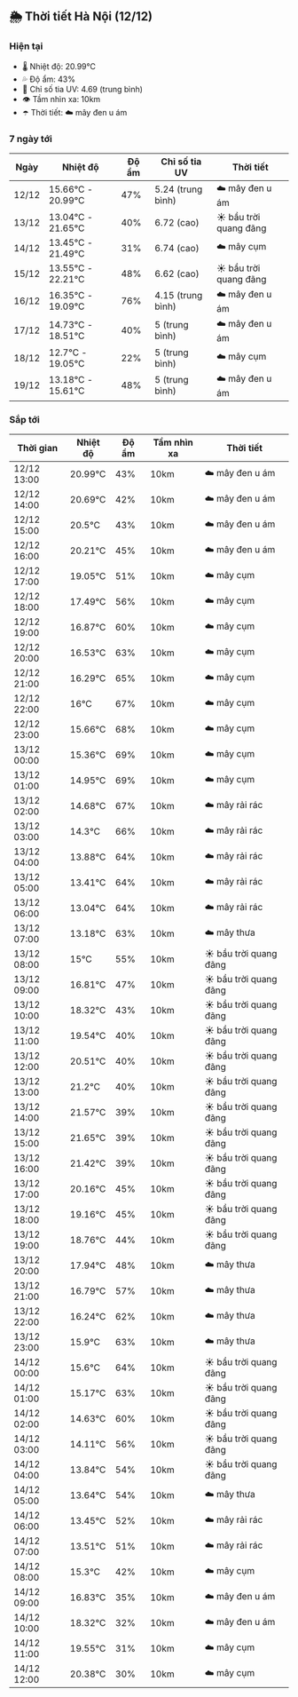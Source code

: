 ## 🌦️ Thời tiết Hà Nội (12/12)

### Hiện tại

- 🌡️ Nhiệt độ: 20.99℃
- 💦 Độ ẩm: 43%
- 🌟 Chỉ số tia UV: 4.69 (trung bình)
- 👁️ Tầm nhìn xa: 10km
- ☂️ Thời tiết: ☁️ mây đen u ám

### 7 ngày tới

| Ngày | Nhiệt độ | Độ ẩm | Chỉ số tia UV | Thời tiết |
| --- | --- | --- | --- | --- |
| 12/12 | 15.66℃ - 20.99℃ | 47% | 5.24 (trung bình) | ☁️ mây đen u ám |
| 13/12 | 13.04℃ - 21.65℃ | 40% | 6.72 (cao) | ☀️ bầu trời quang đãng |
| 14/12 | 13.45℃ - 21.49℃ | 31% | 6.74 (cao) | ☁️ mây cụm |
| 15/12 | 13.55℃ - 22.21℃ | 48% | 6.62 (cao) | ☀️ bầu trời quang đãng |
| 16/12 | 16.35℃ - 19.09℃ | 76% | 4.15 (trung bình) | ☁️ mây đen u ám |
| 17/12 | 14.73℃ - 18.51℃ | 40% | 5 (trung bình) | ☁️ mây đen u ám |
| 18/12 | 12.7℃ - 19.05℃ | 22% | 5 (trung bình) | ☁️ mây cụm |
| 19/12 | 13.18℃ - 15.61℃ | 48% | 5 (trung bình) | ☁️ mây đen u ám |

### Sắp tới

| Thời gian | Nhiệt độ | Độ ẩm | Tầm nhìn xa | Thời tiết |
| --- | --- | --- | --- | --- |
| 12/12 13:00 | 20.99℃ | 43% | 10km | ☁️ mây đen u ám |
| 12/12 14:00 | 20.69℃ | 42% | 10km | ☁️ mây đen u ám |
| 12/12 15:00 | 20.5℃ | 43% | 10km | ☁️ mây đen u ám |
| 12/12 16:00 | 20.21℃ | 45% | 10km | ☁️ mây đen u ám |
| 12/12 17:00 | 19.05℃ | 51% | 10km | ☁️ mây cụm |
| 12/12 18:00 | 17.49℃ | 56% | 10km | ☁️ mây cụm |
| 12/12 19:00 | 16.87℃ | 60% | 10km | ☁️ mây cụm |
| 12/12 20:00 | 16.53℃ | 63% | 10km | ☁️ mây cụm |
| 12/12 21:00 | 16.29℃ | 65% | 10km | ☁️ mây cụm |
| 12/12 22:00 | 16℃ | 67% | 10km | ☁️ mây cụm |
| 12/12 23:00 | 15.66℃ | 68% | 10km | ☁️ mây cụm |
| 13/12 00:00 | 15.36℃ | 69% | 10km | ☁️ mây cụm |
| 13/12 01:00 | 14.95℃ | 69% | 10km | ☁️ mây cụm |
| 13/12 02:00 | 14.68℃ | 67% | 10km | ☁️ mây rải rác |
| 13/12 03:00 | 14.3℃ | 66% | 10km | ☁️ mây rải rác |
| 13/12 04:00 | 13.88℃ | 64% | 10km | ☁️ mây rải rác |
| 13/12 05:00 | 13.41℃ | 64% | 10km | ☁️ mây rải rác |
| 13/12 06:00 | 13.04℃ | 64% | 10km | ☁️ mây rải rác |
| 13/12 07:00 | 13.18℃ | 63% | 10km | ☁️ mây thưa |
| 13/12 08:00 | 15℃ | 55% | 10km | ☀️ bầu trời quang đãng |
| 13/12 09:00 | 16.81℃ | 47% | 10km | ☀️ bầu trời quang đãng |
| 13/12 10:00 | 18.32℃ | 43% | 10km | ☀️ bầu trời quang đãng |
| 13/12 11:00 | 19.54℃ | 40% | 10km | ☀️ bầu trời quang đãng |
| 13/12 12:00 | 20.51℃ | 40% | 10km | ☀️ bầu trời quang đãng |
| 13/12 13:00 | 21.2℃ | 40% | 10km | ☀️ bầu trời quang đãng |
| 13/12 14:00 | 21.57℃ | 39% | 10km | ☀️ bầu trời quang đãng |
| 13/12 15:00 | 21.65℃ | 39% | 10km | ☀️ bầu trời quang đãng |
| 13/12 16:00 | 21.42℃ | 39% | 10km | ☀️ bầu trời quang đãng |
| 13/12 17:00 | 20.16℃ | 45% | 10km | ☀️ bầu trời quang đãng |
| 13/12 18:00 | 19.16℃ | 45% | 10km | ☀️ bầu trời quang đãng |
| 13/12 19:00 | 18.76℃ | 44% | 10km | ☀️ bầu trời quang đãng |
| 13/12 20:00 | 17.94℃ | 48% | 10km | ☁️ mây thưa |
| 13/12 21:00 | 16.79℃ | 57% | 10km | ☁️ mây thưa |
| 13/12 22:00 | 16.24℃ | 62% | 10km | ☁️ mây thưa |
| 13/12 23:00 | 15.9℃ | 63% | 10km | ☁️ mây thưa |
| 14/12 00:00 | 15.6℃ | 64% | 10km | ☀️ bầu trời quang đãng |
| 14/12 01:00 | 15.17℃ | 63% | 10km | ☀️ bầu trời quang đãng |
| 14/12 02:00 | 14.63℃ | 60% | 10km | ☀️ bầu trời quang đãng |
| 14/12 03:00 | 14.11℃ | 56% | 10km | ☀️ bầu trời quang đãng |
| 14/12 04:00 | 13.84℃ | 54% | 10km | ☀️ bầu trời quang đãng |
| 14/12 05:00 | 13.64℃ | 54% | 10km | ☁️ mây thưa |
| 14/12 06:00 | 13.45℃ | 52% | 10km | ☁️ mây rải rác |
| 14/12 07:00 | 13.51℃ | 51% | 10km | ☁️ mây rải rác |
| 14/12 08:00 | 15.3℃ | 42% | 10km | ☁️ mây cụm |
| 14/12 09:00 | 16.83℃ | 35% | 10km | ☁️ mây đen u ám |
| 14/12 10:00 | 18.32℃ | 32% | 10km | ☁️ mây đen u ám |
| 14/12 11:00 | 19.55℃ | 31% | 10km | ☁️ mây cụm |
| 14/12 12:00 | 20.38℃ | 30% | 10km | ☁️ mây cụm |
